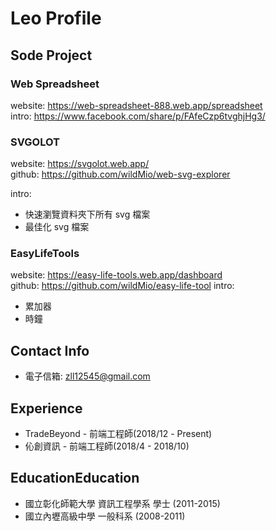 # Leo Profile
  
## Sode Project

### Web Spreadsheet

website: <https://web-spreadsheet-888.web.app/spreadsheet>  
intro: <https://www.facebook.com/share/p/FAfeCzp6tvghjHg3/>

### SVGOLOT

website: <https://svgolot.web.app/>  
github: <https://github.com/wildMio/web-svg-explorer>

intro: 
  - 快速瀏覽資料夾下所有 svg 檔案
  - 最佳化 svg 檔案

### EasyLifeTools

website: <https://easy-life-tools.web.app/dashboard>  
github: <https://github.com/wildMio/easy-life-tool>
intro:
  - 累加器
  - 時鐘

## Contact Info

* 電子信箱: zll12545@gmail.com

## Experience 
* TradeBeyond - 前端工程師(2018/12 - Present)
* 伈創資訊 - 前端工程師(2018/4 - 2018/10)

## EducationEducation

* 國立彰化師範大學 資訊工程學系 學士 (2011-2015)
* 國立內壢高級中學 一般科系 (2008-2011)
